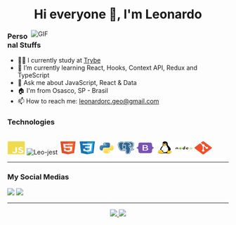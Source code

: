 <h1 align = "center"> Hi everyone 👋, I'm Leonardo </h1>

<img align="right" alt="GIF" width="450px" src="https://media.giphy.com/media/836HiJc7pgzy8iNXCn/giphy.gif" />

<h3> Personal Stuffs </h3>

- 🧑‍💻 I currently study at [Trybe](https://www.betrybe.com/)
- 🌲 I’m currently learning React, Hooks, Context API, Redux and TypeScript
- 💬 Ask me about JavaScript, React & Data
- 🏠 I'm from Osasco, SP - Brasil
- 📫 How to reach me: leonardorc.geo@gmail.com


<h3> Technologies </h3>

<div style="display: inline_block" ><br>
  <img alt="Leo-Js" height="30" width="40" src="https://raw.githubusercontent.com/devicons/devicon/master/icons/javascript/javascript-plain.svg">
  <img src="https://www.learnstorybook.com/intro-to-storybook/logo-jest.png" alt="Leo-jest" width="40" height="30" />
  <img alt="Leo-HTML" height="30" width="40" src="https://raw.githubusercontent.com/devicons/devicon/master/icons/html5/html5-original.svg">
  <img alt="Leo-CSS" height="30" width="40" src="https://raw.githubusercontent.com/devicons/devicon/master/icons/css3/css3-original.svg">
  <img alt="Leo-Python" height="30" width="40" src="https://raw.githubusercontent.com/devicons/devicon/master/icons/python/python-original.svg">
  <img alt="Leo-Post" width="40" height="30"src="https://raw.githubusercontent.com/devicons/devicon/master/icons/postgresql/postgresql-plain.svg">
  <img src="https://raw.githubusercontent.com/devicons/devicon/master/icons/bootstrap/bootstrap-plain.svg" alt="Leo-Bootstrap" width="40" height="30" />
  <img alt="Leo-Linux" width="40" height="30" src="https://raw.githubusercontent.com/devicons/devicon/master/icons/linux/linux-original.svg">
  <img src="https://raw.githubusercontent.com/devicons/devicon/master/icons/nodejs/nodejs-original-wordmark.svg" alt="Leo-nodejs" width="40" height="30"/> 
  <img alt="Leo-git" width="40" height="30" src="https://raw.githubusercontent.com/devicons/devicon/master/icons/git/git-original.svg">
</div>

<hr>

<h3> My Social Medias</h3>

<div> 
 
  <a href="https://www.linkedin.com/in/leonardo-gs/" target="_blank"><img src="https://img.shields.io/badge/-LinkedIn-%230077B5?style=for-the-badge&logo=linkedin&logoColor=white" target="_blank"></a>
  <a href="https://instagram.com/leonardolg_" target="_blank"><img src="https://img.shields.io/badge/-Instagram-%23FF7E00?style=for-the-badge&logo=instagram&logoColor=white" target="_blank"></a>
  
</div>


<hr>

<div align="center">
  <a href="https://github.com/leosilvalg">
    <img height="150em" src="https://github-readme-stats.vercel.app/api?username=leosilvalg&show_icons=true&theme=dracula&include_all_commits=true&count_private=true"/>
  <img height="150em" src="https://github-readme-stats.vercel.app/api/top-langs/?username=leosilvalg&layout=compact&langs_count=7&theme=dracula"/>
</div>

